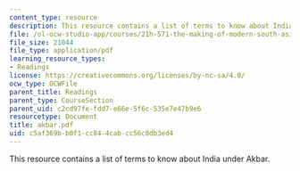 ```yaml
---
content_type: resource
description: This resource contains a list of terms to know about India under Akbar.
file: /ol-ocw-studio-app/courses/21h-571-the-making-of-modern-south-asia-fall-2006/c5af369bb0f1cc844cabcc56c0db3ed4_akbar.pdf
file_size: 21044
file_type: application/pdf
learning_resource_types:
- Readings
license: https://creativecommons.org/licenses/by-nc-sa/4.0/
ocw_type: OCWFile
parent_title: Readings
parent_type: CourseSection
parent_uid: c2cd97fe-fdd7-e66e-5f6c-535e7e47b9e6
resourcetype: Document
title: akbar.pdf
uid: c5af369b-b0f1-cc84-4cab-cc56c0db3ed4
---
```

This resource contains a list of terms to know about India under Akbar.
